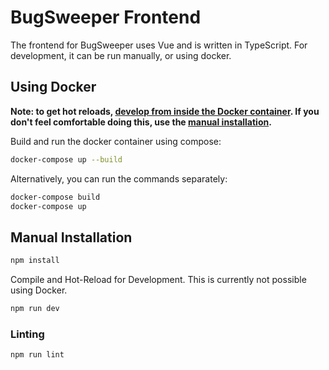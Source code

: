 # BugSweeper Frontend

The frontend for BugSweeper uses Vue and is written in TypeScript. For development, it can be run manually, or using docker.

## Using Docker

**Note: to get hot reloads, [develop from inside the Docker container](https://code.visualstudio.com/docs/remote/containers). If you don't feel comfortable doing this, use the [manual installation](#manual-installation).**


Build and run the docker container using compose:

```sh
docker-compose up --build
```

Alternatively, you can run the commands separately:

```sh
docker-compose build
docker-compose up
```

## Manual Installation

```sh
npm install
```

Compile and Hot-Reload for Development. This is currently not possible using Docker.

```sh
npm run dev
```

### Linting

```sh
npm run lint
```
